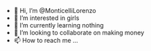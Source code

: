 - 👋 Hi, I’m @MonticelliLorenzo
- 👀 I’m interested in girls
- 🌱 I’m currently learning nothing
- 💞️ I’m looking to collaborate on making money
- 📫 How to reach me ...

<!---
MonticelliLorenzo/MonticelliLorenzo is a ✨ special ✨ repository because its `README.md` (this file) appears on your GitHub profile.
You can click the Preview link to take a look at your changes.
--->

